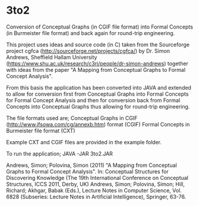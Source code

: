 # 3to2
Conversion of Conceptual Graphs (in CGIF file format) into Formal Concepts (in Burmeister file format) and back again for round-trip engineering.

This project uses ideas and source code (in C) taken from the Sourceforge project cgfca (http://sourceforge.net/projects/cgfca/) by 
Dr. Simon Andrews, Sheffield Hallam University (https://www.shu.ac.uk/research/c3ri/people/dr-simon-andrews) together with
ideas from the paper "A Mapping from Conceptual Graphs to Formal Concept Analysis".

From this basis the application has been converted into JAVA and extended to allow for conversion first from Conceptual
Graphs into Formal Concepts for Formal Concept Analysis and then for conversion back from Formal Concepts into 
Conceptual Graphs thus allowing for round-trip engineering. 

The file formats used are;
	Conceptual Graphs in CGIF (http://www.jfsowa.com/cg/annexb.htm) format (CGIF)
	Formal Concepts in Burmeister file format (CXT)
	
Example CXT and CGIF files are provided in the example folder.

To run the application; JAVA -JAR 3to2.JAR

Andrews, Simon; Polovina, Simon (2011) "A Mapping from Conceptual Graphs to Formal Concept Analysis". 
In: Conceptual Structures for Discovering Knowledge (The 19th International Conference on Conceptual Structures, ICCS 2011, Derby, UK) 
Andrews, Simon; Polovina, Simon; Hill, Richard; Akhgar, Babak (Eds.), 
Lecture Notes in Computer Science, Vol. 6828 (Subseries: Lecture Notes in Artificial Intelligence), Springer, 63-76.